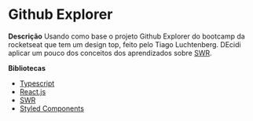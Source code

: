 # Github Explorer

**Descrição**
Usando como base o projeto Github Explorer do bootcamp da rocketseat que tem um design top, feito pelo Tiago Luchtenberg. DEcidi aplicar um pouco dos conceitos dos aprendizados sobre [SWR](https://swr.vercel.app/).

**Bibliotecas**
* [Typescript](https://www.typescriptlang.org/)
* [React.js](https://pt-br.reactjs.org/)
* [SWR](https://swr.vercel.app/)
* [Styled Components](https://styled-components.com/)



